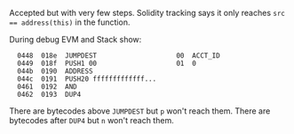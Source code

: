 Accepted but with very few steps. Solidity tracking says it only reaches `src == address(this)` in the function.

During debug EVM and Stack show:
```
  0448  018e  JUMPDEST                    00  ACCT_ID
  0449  018f  PUSH1 00                    01  0
  044b  0190  ADDRESS
  044c  0191  PUSH20 fffffffffffff...
  0461  0192  AND
  0462  0193  DUP4
```

There are bytecodes above `JUMPDEST` but `p` won't reach them. There are bytecodes after `DUP4` but `n` won't reach them.
